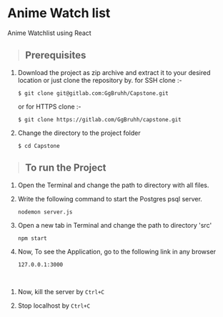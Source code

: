 # Anime Watch list

Anime Watchlist using React

> ## Prerequisites

1. Download the project as zip archive and extract it to your desired location or just clone the repository by.
    for SSH clone :- 

    ```
    $ git clone git@gitlab.com:GgBruhh/Capstone.git
    ```
    or for HTTPS clone :- 
    ```
    $ git clone https://gitlab.com/GgBruhh/capstone.git
    ```
2. Change the directory to the project folder

    ```
    $ cd Capstone
    ```

> ## To run the Project

1. Open the Terminal and change the path to directory with all files.
   
2. Write the following command to start the Postgres psql server.

    ```
    nodemon server.js
    ```
3. Open a new tab in Terminal and change the path to directory 'src'

    ```
    npm start
    ```

4. Now, To see the Application, go to the following link in any browser

    ```
    127.0.0.1:3000
    ```

<br>

1. Now, kill the server by `Ctrl+C`

2. Stop localhost by `Ctrl+C`
